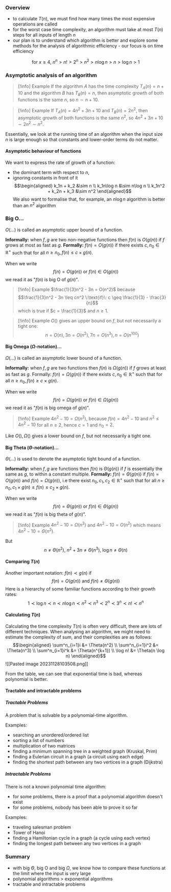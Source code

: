 ### Overview
- to calculate $T(n)$, we must find how many times the most expensive operations are called
- for the worst case time complexity, an algorithm must take at most $T(n)$ steps for all inputs of length $n$
- our plan is to understand which algorithm is better and explore some methods for the analysis of algorithmic efficiency - our focus is on time efficiency

$$\text{for $x \geq 4$,} \: n^n \gt n! \gt 2^n \gt n^2 \gt n\log n \gt n \gt \log n \gt 1$$

### Asymptotic analysis of an algorithm
> [!info] Example
> If the algorithm $A$ has the time complexity $T_A(n) = n + 10$ and the algorithm $B$ has $T_B(n) = n$, then asymptotic growth of both functions is the same $n$, so $n \sim n + 10$.

> [!info] Example
> If $T_A(n) = 4n^2 + 3n + 10$ and $T_B(n) = 2n^2$, then asymptotic growth of both functions is the same $n^2$, so $4n^2 + 3n + 10 \sim 2n^2 \sim n^2$.

Essentially, we look at the running time of an algorithm when the input size $n$ is large enough so that constants and lower-order terms do not matter.

#### Asymptotic behaviour of functions
We want to express the rate of growth of a function:
- the dominant term with respect to $n$,
- ignoring constants in front of it
$$\begin{aligned} k_1n + k_2 &\sim n \\ k_1n\log n &\sim n\log n \\ k_1n^2 + k_2n + k_3 &\sim n^2 \end{aligned}$$
We also want to formalise that, for example, an $n\log n$ algorithm is better than an $n^2$ algorithm

### Big O...
$O(...)$ is called an asymptotic upper bound of a function.

**Informally:** when $f, g$ are two non-negative functions then $f(n)$ is $O(g(n))$ if $f$ grows at most as fast as $g$.
**Formally:** $f(n) = O(g(n))$ if there exists $c, n_0 \in \mathbb{R}^+$ such that for all $n \geq n_0, f(n) \leq c \times g(n)$.

When we write $$f(n) = O(g(n)) \:\text{or}\: f(n) \in O(g(n))$$we read it as "$f(n)$ is big O of $g(n)$".

> [!info] Example
> $\frac{1}{3}n^2 - 3n = O(n^2)$ because $$\frac{1}{3}n^2 - 3n \leq cn^2 \:\text{if}\: c \geq \frac{1}{3} - \frac{3}{n}$$ which is true if $c = \frac{1}{3}$ and $n \geq 1$.

> [!info] Example
> $O()$ gives an upper bound on $f$, but not necessarily a tight one: $$n = O(n), 3n = O(n^2), 7n = O(n^3), n = O(n^{100})$$

#### Big Omega ($\Omega$-notation)...
$\Omega(...)$ is called an asymptotic lower bound of a function.

**Informally:** when $f, g$ are two functions then $f(n)$ is $\Omega(g(n))$ if $f$ grows at least as fast as $g$.
Formally: $f(n) = \Omega(g(n))$ if there exists $c, n_0 \in \mathbb{R}^+$ such that for all $n \geq n_0, f(n) \geq c \times g(n)$.

When we write $$f(n) = \Omega(g(n)) \:\text{or}\: f(n) \in \Omega(g(n))$$we read it as "$f(n)$ is big omega of $g(n)$".

> [!info] Example
> $4n^2 - 10 = \Omega(n^2)$, because $f(n) = 4n^2 - 10$ and $n^2 \leq 4n^2 - 10$ for all $n \geq 2$, hence $c = 1$ and $n_0 = 2$.

Like $O(), \Omega()$ gives a lower bound on $f$, but not necessarily a tight one.

#### Big Theta ($\Theta$-notation)...
$\Theta(...)$ is used to denote the asymptotic tight bound of a function.

**Informally:** when $f, g$ are functions then $f(n)$ is $\Theta(g(n))$ if $f$ is essentially the same as $g$, to within a constant multiple.
**Formally:** $f(n) = \Theta(g(n))$ if $f(n) = O(g(n))$ and $f(n) = \Omega(g(n))$, i.e there exist $n_0, c_1, c_2 \in \mathbb{R}^+$ such that for all $n \geq n_0, c_1 \times g(n) \leq f(n) \leq c_2 \times g(n)$.

When we write $$f(n) = \Theta(g(n)) \:\text{or}\: f(n) \in \Theta(g(n))$$we read it as "$f(n)$ is big theta of $g(n)$".

> [!info] Example
> $4n^2 - 10 = \Omega(n^2)$ and $4n^2 - 10 = O(n^2)$ which means $4n^2 - 10 = \Theta(n^2)$.

But $$n \neq \Theta(n^2), \: n^2 + 3n \neq \Theta(n^3), \: \log n \neq \Theta(n)$$
#### Comparing $T(n)$
Another important notation: $f(n) \prec g(n)$ if $$f(n) = O(g(n)) \: \text{and} \: f(n) \neq \Theta(g(n))$$
Here is a hierarchy of some familiar functions according to their growth rates: $$1 \prec \log n \prec n \prec n \log n \prec n^2 \prec n^3 \prec 2^n \prec 3^n \prec n! \prec n^n$$
#### Calculating $T(n)$
Calculating the time complexity $T(n)$ is often very difficult, there are lots of different techniques. When analysing an algorithm, we might need to estimate the complexity of sum, and their complexities are as follows:
$$\begin{aligned} \sum^n_{i=1}i &= \Theta(n^2) \\ \sum^n_{i=1}i^2 &= \Theta(n^3) \\ \sum^n_{i=1}i^k &= \Theta(n^{k+1}) \\ \log n! &= \Theta(n \log n) \end{aligned}$$
![[Pasted image 20231128103508.png]]

From the table, we can see that exponential time is bad, whereas polynomial is better.

#### Tractable and intractable problems
##### Tractable Problems
A problem that is solvable by a polynomial-time algorithm.

Examples:
- searching an unordered/ordered list
- sorting a list of numbers
- multiplication of two matrices
- finding a minimum spanning tree in a weighted graph (Kruskal, Prim)
- finding a Eulerian circuit in a graph (a circuit using each edge)
- finding the shortest path between any two vertices in a graph (Dijkstra)

##### Intractable Problems
There is not a known polynomial time algorithm:
- for some problems, there is a proof that a polynomial algorithm doesn't exist
- for some problems, nobody has been able to prove it so far

Examples:
- traveling salesman problem
- Tower of Hanoi
- finding a Hamiltonian cycle in a graph (a cycle using each vertex)
- finding the longest path between any two vertices in a graph

### Summary
- with big $\Theta$, big O and big $\Omega$, we know how to compare these functions at the limit where the input is very large
- polynomial algorithms $\gt$ exponential algorithms
- tractable and intractable problems